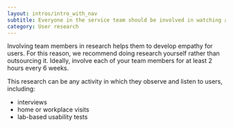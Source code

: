 ```yaml
---
layout: intros/intro_with_nav
subtitle: Everyone in the service team should be involved in watching and analysing research with real users.
category: User research
---
```


Involving team members in research helps them to develop empathy for users. For this reason, we recommend doing research yourself rather than outsourcing it. Ideally, involve each of your team members for at least 2 hours every 6 weeks.

This research can be any activity in which they observe and listen to users, including:

- interviews
- home or workplace visits
- lab-based usability tests
